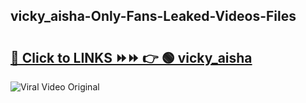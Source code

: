 
 ## vicky_aisha-Only-Fans-Leaked-Videos-Files

# <h2><a href="https://mediaupload.pro?vicky_aisha">🔗 Click to LINKS ⏩⏩ 👉 🟢 vicky_aisha </a></h2>

<a href="https://mediaupload.pro?vicky_aisha" rel="nofollow" data-target="animated-image.originalLink"><img src="https://i.ibb.co.com/xMMVF88/686577567.gif" alt="Viral Video Original" style="max-width: 100%; display: inline-block;" data-target="animated-image.originalImage"></a>